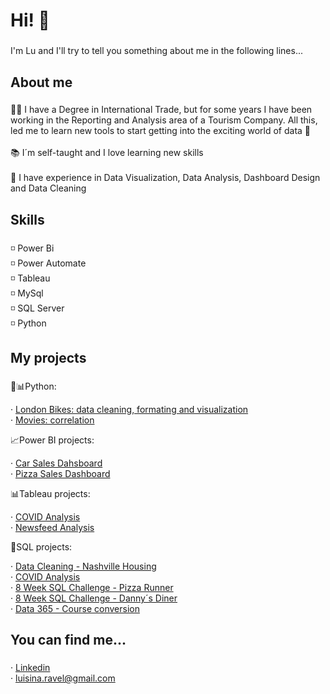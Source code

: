 <h1 align="left">Hi! 👋</h1>

###

<p align="left">I'm Lu and I'll try to tell you something about me in the following lines...</p>

###

<h2 align="left">About me</h2>

###

<p align="left">🙋‍♀️ I have a Degree in International Trade, but for some years I have been working in the Reporting and Analysis area of a Tourism Company. All this, led me to learn new tools to start getting into the exciting world of data 🙌<br><br>📚 I´m self-taught and I love learning new skills<br><br>🎯 I have experience in Data Visualization, Data Analysis, Dashboard Design and Data Cleaning</p>

###

<h2 align="left">Skills</h2>

###

<p align="left">◽ Power Bi<br>◽ Power Automate<br>◽ Tableau<br>◽ MySql<br>◽ SQL Server<br>◽ Python</p>

###

<h2 align="left">My projects</h2>

###

<p align="left"> 🔧📊Python:</p>

· [London Bikes: data cleaning, formating and visualization](https://github.com/lravelb/London-Bike-Sharing/tree/main)</br>
· [Movies: correlation](https://github.com/lravelb/Movies_correlation-using-Python/tree/main)

<p align="left"> 📈Power BI projects:</p>

· [Car Sales Dahsboard](https://app.powerbi.com/view?r=eyJrIjoiYzQ2MDQwZjEtMmM4MC00ZDE5LWJkMmItNTRhY2I1MDkwNjVjIiwidCI6ImRmODY3OWNkLWE4MGUtNDVkOC05OWFjLWM4M2VkN2ZmOTVhMCJ9)</br>
· [Pizza Sales Dashboard](https://app.powerbi.com/view?r=eyJrIjoiMjM1NWIyY2QtNDNjMi00ODY5LTkwNDctMDUyOWI4MzA3ZDlmIiwidCI6ImRmODY3OWNkLWE4MGUtNDVkOC05OWFjLWM4M2VkN2ZmOTVhMCJ9)

<p align="left"> 📊Tableau projects:</p>

· [COVID Analysis](https://public.tableau.com/app/profile/luisina.ravel/viz/Covid_17137345807210/Dashboard1)</br>
· [Newsfeed Analysis](https://public.tableau.com/app/profile/luisina.ravel/viz/newsfeed_analysis_17001561759600/Dashboard1)
  
<p align="left"> 🔧SQL projects:</p>

· [Data Cleaning - Nashville Housing](https://github.com/lravelb/Data-Cleaning-SQL---Nashville-Housing)</br>
· [COVID Analysis](https://github.com/lravelb/Covid)</br>
· [8 Week SQL Challenge - Pizza Runner](https://github.com/lravelb/8-Week-SQL-Challenge-Pizza-Runner)</br>
· [8 Week SQL Challenge - Danny´s Diner](https://github.com/lravelb/8-Week-SQL-Challenge-Danny-s-Diner)</br>
· [Data 365 - Course conversion](https://github.com/lravelb/Free-to-Paid-Conversion-Rate/tree/main)

###

<h2 align="left">You can find me...</h2>

###

<div align="left">

· [Linkedin](https://www.linkedin.com/in/luisina-ravel-92631a73/)</br>
· luisina.ravel@gmail.com

</div>

###
